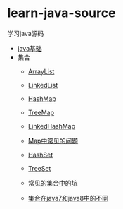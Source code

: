 # learn-java-source
学习java源码



- [java基础](docs/基础/java基础.md)
- 集合
  - [ArrayList](docs/集合/ArrayList.md)
  
  - [LinkedList](docs/集合/LinkedList.md)
  
  - [HashMap](docs/集合/HashMap.md)
  
  - [TreeMap](docs/集合/TreeMap.md)
  
  - [LinkedHashMap](docs/集合/LinkedHashMap.md)
  
  - [Map中常见的问题](docs/集合/Map中涉及到的问题.md)
  
  - [HashSet](docs/集合/HashSet.md)
  
  - [TreeSet](docs/集合/TreeSet.md)
  
  - [常见的集合中的坑](docs/集合/常见的集合中的坑.md)
  
  - [集合在java7和java8中的不同](docs/集合/集合在java7和java8中的不同.md)
  
    

